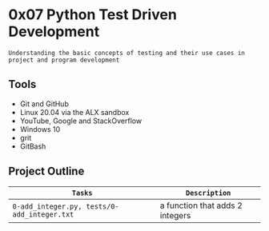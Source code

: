 # 0x07 Python Test Driven Development

`Understanding the basic concepts of testing and their use cases in project and program development`

## Tools

* Git and GitHub
* Linux 20.04 via the ALX sandbox
* YouTube, Google and StackOverflow
* Windows 10
* grit
* GitBash

## Project Outline

| `Tasks` | `Description` |
| ------- | ------------- |
| `0-add_integer.py, tests/0-add_integer.txt` | a function that adds 2 integers |

